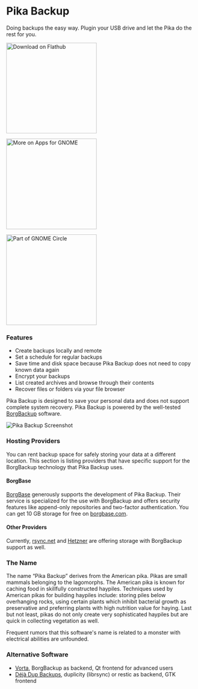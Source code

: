 # Pika Backup

Doing backups the easy way. Plugin your USB drive and let the Pika do the rest for you.

[<img width='240' alt='Download on Flathub' src='https://flathub.org/assets/badges/flathub-badge-en.png' />](https://flathub.org/apps/details/org.gnome.World.PikaBackup)

[<img width='240' alt='More on Apps for GNOME' src='https://gitlab.gnome.org/World/pika-backup/uploads/2406312cda45cf979df75f1e15263c54/button.png' />](https://apps.gnome.org/app/org.gnome.World.PikaBackup/)

[<img width='240' alt='Part of GNOME Circle' src='https://gitlab.gnome.org/Teams/Circle/-/raw/91de93edbb3e75eb0882d56bd466e58b525135d5/assets/button/circle-button-fullcolor.svg' />](https://circle.gnome.org/)

### Features

<ul>
      <li>Create backups locally and remote</li>
      <li>Set a schedule for regular backups</li>
      <li>Save time and disk space because Pika Backup does not need to copy known data again</li>
      <li>Encrypt your backups</li>
      <li>List created archives and browse through their contents</li>
      <li>Recover files or folders via your file browser</li>
</ul>

Pika Backup is designed to save your personal data and does not support complete system recovery. Pika Backup is powered by the well-tested [BorgBackup](https://www.borgbackup.org/support/fund.html) software.

![Pika Backup Screenshot](https://gitlab.gnome.org/World/pika-backup/uploads/1e287bea9923d89213442658e152cc6c/pika-backup-1.png)

### Hosting Providers

You can rent backup space for safely storing your data at a different location. This section is listing providers that have specific support for the BorgBackup technology that Pika Backup uses.

#### BorgBase
[BorgBase](https://www.borgbase.com/?utm_source=pika) generously supports the development of Pika Backup. Their service is specialized for the use with BorgBackup and offers security features like append-only repositories and two-factor authentication. You can get 10 GB storage for free on [borgbase.com](https://www.borgbase.com/?utm_source=pika).

#### Other Providers

Currently, [rsync.net](https://www.rsync.net/products/borg.html) and [Hetzner](https://www.hetzner.com/storage/storage-box) are offering storage with BorgBackup support as well.

### The Name

The name “Pika Backup” derives from the American pika. Pikas are small mammals belonging to the lagomorphs. The American pika is known for caching food in skillfully constructed haypiles. Techniques used by American pikas for building haypiles include: storing piles below overhanging rocks, using certain plants which inhibit bacterial growth as preservative and preferring plants with high nutrition value for haying. Last but not least, pikas do not only create very sophisticated haypiles but are quick in collecting vegetation as well.

Frequent rumors that this software's name is related to a monster with electrical abilities are unfounded.

### Alternative Software

- [Vorta](https://flathub.org/apps/details/com.borgbase.Vorta), BorgBackup as backend, Qt frontend for advanced users
- [Déjà Dup Backups](https://flathub.org/apps/details/org.gnome.DejaDup), duplicity (librsync) or restic as backend, GTK frontend


